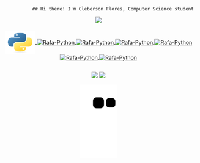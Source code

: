                ## Hi there! I'm Cleberson Flores, Computer Science student
<div align="center">
  <a href="https://github.com/ClebersonFlores">
  <img height="180em" src="https://github-readme-stats.vercel.app/api?username=ClebersonFlores&show_icons=true&theme=highcontrast&include_all_commits=true&count_private=true"/>
</div>
<div style="display: inline_block"><br>
<div align="center">
  
   <img align="center" alt="Rafa-Python" height="60" width="80" src="https://raw.githubusercontent.com/devicons/devicon/master/icons/python/python-original.svg">
    <img align="center" alt="Rafa-Python" height="60" width="80" src="https://cdn.jsdelivr.net/gh/devicons/devicon/icons/pandas/pandas-original-wordmark.svg">
     <img align="center" alt="Rafa-Python" height="60" width="80" src="https://cdn.jsdelivr.net/gh/devicons/devicon/icons/numpy/numpy-original-wordmark.svg">
      <img align="center" alt="Rafa-Python" height="60" width="80" src="https://cdn.jsdelivr.net/gh/devicons/devicon/icons/jupyter/jupyter-original-wordmark.svg">
       <img align="center" alt="Rafa-Python" height="60" width="80" src="https://cdn.jsdelivr.net/gh/devicons/devicon/icons/selenium/selenium-original.svg">
        <img align="center" alt="Rafa-Python" height="60" width="80" src="https://cdn.jsdelivr.net/gh/devicons/devicon/icons/vscode/vscode-original-wordmark.svg">   
         <img align="center" alt="Rafa-Python" height="60" width="80" src="https://cdn.jsdelivr.net/gh/devicons/devicon/icons/mysql/mysql-original-wordmark.svg" />
      
</div>
  
  ##
 
<div> 
  <div align="center">
    
  <a href = "mailto:cleberson_flores@hotmail.com"><img src="https://img.shields.io/badge/-Gmail-%23333?style=for-the-badge&logo=gmail&logoColor=white" target="_blank"></a>
  <a href="https://www.linkedin.com/in/clebersonflores" target="_blank"><img src="https://img.shields.io/badge/-LinkedIn-%230077B5?style=for-the-badge&logo=linkedin&logoColor=white" target="_blank"></a> 
 
  ![Snake animation](https://github.com/rafaballerini/rafaballerini/blob/output/github-contribution-grid-snake.svg)
 
</div>
